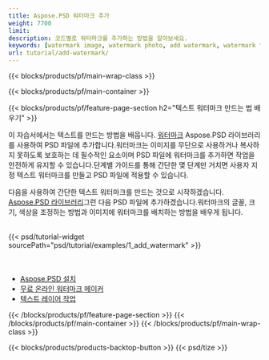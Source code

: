 ```yaml
---
title: Aspose.PSD 워터마크 추가
weight: 7700
limit: 
description: 코드별로 워터마크를 추가하는 방법을 알아보세요.
keywords: [watermark image, watermark photo, add watermark, watermark for psd, export psd, open photoshop file, psd file preview, watermark photoshop]
url: tutorial/add-watermark/
---
```


{{< blocks/products/pf/main-wrap-class >}}


{{< blocks/products/pf/main-container >}}


{{< blocks/products/pf/feature-page-section h2="텍스트 워터마크 만드는 법 배우기" >}}

<p>
이 자습서에서는 텍스트를 만드는 방법을 배웁니다. <a href="https://products.aspose.app/psd/watermark">워터마크</a> Aspose.PSD 라이브러리를 사용하여 PSD 파일에 추가합니다.워터마크는 이미지를 무단으로 사용하거나 복사하지 못하도록 보호하는 데 필수적인 요소이며 PSD 파일에 워터마크를 추가하면 작업을 안전하게 유지할 수 있습니다.단계별 가이드를 통해 간단한 몇 단계만 거치면 사용자 지정 텍스트 워터마크를 만들고 PSD 파일에 적용할 수 있습니다.
</p>

<p>
다음을 사용하여 간단한 텍스트 워터마크를 만드는 것으로 시작하겠습니다. <a href="https://www.nuget.org/packages/Aspose.PSD">Aspose.PSD 라이브러리</a>그런 다음 PSD 파일에 추가하겠습니다.워터마크의 글꼴, 크기, 색상을 조정하는 방법과 이미지에 워터마크를 배치하는 방법을 배우게 됩니다.
</p>

<br />
{{< psd/tutorial-widget sourcePath="psd/tutorial/examples/1_add_watermark" >}}
<br />

<br />
<br />
<div class="code-sample">
    <ul class="link-list">
        <li class="link-item"><a href="https://docs.aspose.com/psd/net/installation/">Aspose.PSD 설치</a></li>
        <li class="link-item"><a href="https://products.aspose.app/psd/watermark">무료 온라인 워터마크 메이커</a></li>
        <li class="link-item"><a href="https://docs.aspose.com/psd/net/working-with-text-layers/">텍스트 레이어 작업</a></li>
    </ul>
</div>


{{< /blocks/products/pf/feature-page-section >}}
{{< /blocks/products/pf/main-container >}}
{{< /blocks/products/pf/main-wrap-class >}}

{{< blocks/products/products-backtop-button >}}
{{< psd/tize >}}
